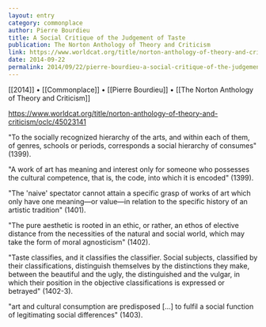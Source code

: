 ```yaml
---
layout: entry
category: commonplace
author: Pierre Bourdieu
title: A Social Critique of the Judgement of Taste
publication: The Norton Anthology of Theory and Criticism
link: https://www.worldcat.org/title/norton-anthology-of-theory-and-criticism/oclc/45023141
date: 2014-09-22
permalink: 2014/09/22/pierre-bourdieu-a-social-critique-of-the-judgement-of-taste
---
```


[[2014]] • [[Commonplace]] • [[Pierre Bourdieu]] • [[The Norton Anthology of Theory and Criticism]]

https://www.worldcat.org/title/norton-anthology-of-theory-and-criticism/oclc/45023141

"To the socially recognized hierarchy of the arts, and within each of them, of genres, schools or periods, corresponds a social hierarchy of consumes" (1399).

"A work of art has meaning and interest only for someone who possesses the cultural competence, that is, the code, into which it is encoded" (1399).

"The 'naive' spectator cannot attain a specific grasp of works of art which only have one meaning—or value—in relation to the specific history of an artistic tradition" (1401).

"The pure aesthetic is rooted in an ethic, or rather, an ethos of elective distance from the necessities of the natural and social world, which may take the form of moral agnosticism" (1402).

"Taste classifies, and it classifies the classifier. Social subjects, classified by their classifications, distinguish themselves by the distinctions they make, between the beautiful and the ugly, the distinguished and the vulgar, in which their position in the objective classifications is expressed or betrayed" (1402-3).

"art and cultural consumption are predisposed [...] to fulfil a social function of legitimating social differences" (1403).

